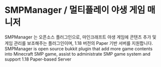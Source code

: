 # SMPManager / 멀티플레이 야생 게임 매니저
SMPManager 는 오픈소스 플러그인으로, 마인크래프트 야생 게임에 콘텐츠 추가 및 게임 관리를 보조해주는 플러그인이며, 1.18 버전의 Paper 기반 서버를 지원합니다.
SMPManager is open source bukkit plugin that add more game contents into Minecraft SMP game, assist to administrate SMP game system and support 1.18 Paper-based Server
